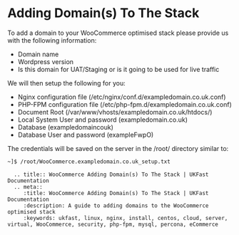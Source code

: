 # Adding Domain(s) To The Stack

To add a domain to your WooCommerce optimised stack please provide us with the following information:

- Domain name
- Wordpress version
- Is this domain for UAT/Staging or is it going to be used for live traffic

We will then setup the following for you:

- Nginx configuration file (/etc/nginx/conf.d/exampledomain.co.uk.conf)
- PHP-FPM configuration file (/etc/php-fpm.d/exampledomain.co.uk.conf)
- Document Root (/var/www/vhosts/exampledomain.co.uk/htdocs/)
- Local System User and password (exampledomain.co.uk)
- Database (exampledomaincouk)
- Database User and password (exampleFwpO)

The credentials will be saved on the server in the /root/ directory similar to:
```bash
~]$ /root/WooCommerce.exampledomain.co.uk_setup.txt
```

```eval_rst
  .. title:: WooCommerce Adding Domain(s) To The Stack | UKFast Documentation
  .. meta::
     :title: WooCommerce Adding Domain(s) To The Stack | UKFast Documentation
     :description: A guide to adding domains to the WooCommerce optimised stack
     :keywords: ukfast, linux, nginx, install, centos, cloud, server, virtual, WooCommerce, security, php-fpm, mysql, percona, eCommerce


